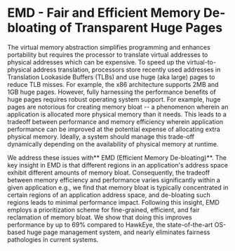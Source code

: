 # EMD - Fair and Efficient Memory De-bloating of Transparent Huge Pages

The virtual memory abstraction simplifies programming and enhances portability but requires the processor to translate virtual addresses to physical addresses which can be expensive. To speed up the virtual-to-physical address translation, processors store recently used addresses in Translation Lookaside Buffers (TLBs) and use huge (aka large) pages to reduce TLB misses. For example, the x86 architecture supports 2MB and 1GB huge pages. However, fully harnessing the performance benefits of huge pages requires robust operating system support. For example, huge pages are notorious for creating memory bloat -- a phenomenon wherein an application is allocated more physical memory than it needs. This leads to a tradeoff between performance and memory efficiency wherein application performance can be improved at the potential expense of allocating extra physical memory. Ideally, a system should manage this trade-off dynamically depending on the availability of physical memory at runtime.

We address these issues with** EMD (Efficient Memory De-bloating)**. The key insight in EMD is that different regions in an application's address space exhibit different amounts of memory bloat. Consequently, the tradeoff between memory efficiency and performance varies significantly within a given application e.g., we find that memory bloat is typically concentrated in certain regions of an application address space, and de-bloating such regions leads to minimal performance impact. Following this insight, EMD employs a prioritization scheme for fine-grained, efficient, and fair reclamation of memory bloat. We show that doing this improves performance by up to 69\% compared to HawkEye, the state-of-the-art OS-based huge page management system, and nearly eliminates fairness pathologies in current systems.
